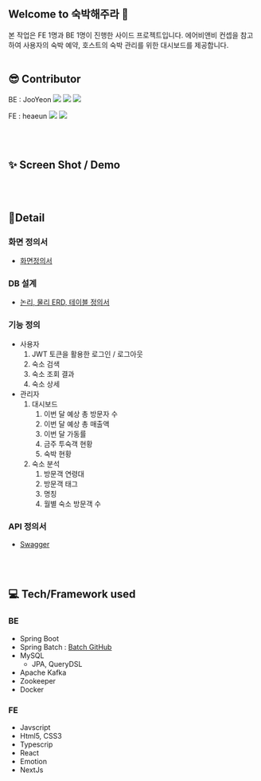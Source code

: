 
## Welcome to 숙박해주라 👋
본 작업은 FE 1명과 BE 1명이 진행한 사이드 프로젝트입니다. 에어비앤비 컨셉을 참고하여 사용자의 숙박 예약, 호스트의 숙박 관리를 위한 대시보드를 제공합니다. 
<br><br>

## 😎 Contributor
BE : JooYeon
<a href="https://github.com/JooYeonPark" target="_blank"><img src="https://img.shields.io/badge/GitHub-181717?style=flat-square&logo=GitHub&logoColor=white"/></a>
<a href="mailto:jyeon0117@naver.com" target="_blank"><img src="https://img.shields.io/badge/jyeon0117@naver.com-03C75A?style=flat-square&logo=Naver&logoColor=white"/></a>
<a href="https://www.linkedin.com/in/%EC%A3%BC%EC%97%B0-%EB%B0%95-66a6411ba/" target="_blank"><img src="https://img.shields.io/badge/LinkedIn-0A66C2?style=flat-square&logo=LinkedIn&logoColor=white"/></a>  

FE : heaeun
<a href="https://github.com/yoonhe" target="_blank"><img src="https://img.shields.io/badge/GitHub-181717?style=flat-square&logo=GitHub&logoColor=white"/></a>
<a href="mailto:yhehe228@gmail.com" target="_blank"><img src="https://img.shields.io/badge/yhehe228@gmail.com-03C75A?style=flat-square&logo=Naver&logoColor=white"/></a>

<br><br>

## ✨ Screen Shot / Demo


<br><Br>

## 🍑Detail
### 화면 정의서
- [화면정의서](https://github.com/hajula-pjt/hejula-server/files/7231114/_._v1.0.pdf)
### DB 설계
- [논리, 물리 ERD, 테이블 정의서](https://leeward-sandalwood-90d.notion.site/DB-919ccfce3eb1490fa35c82a45080e8fd)
### 기능 정의
- 사용자
   1. JWT 토큰을 활용한 로그인 / 로그아웃
   2. 숙소 검색
   3. 숙소 조회 결과
   4. 숙소 상세
- 관리자
   1. 대시보드 
      1. 이번 달 예상 총 방문자 수
      2. 이번 달 예상 총 매출액 
      3. 이번 달 가동률
      4. 금주 투숙객 현황
      5. 숙박 현황
   2. 숙소 분석
      1. 방문객 연령대
      2. 방문객 태그
      3. 명칭
      4. 월별 숙소 방문객 수 
### API 정의서
- [Swagger](http://49.247.213.4:8080/swagger-ui.html#/)


<br><br>

## 💻 Tech/Framework used
### BE
- Spring Boot
- Spring Batch : [Batch GitHub](https://github.com/hajula-pjt/hejula-server-batch) 
- MySQL
  - JPA, QueryDSL 
- Apache Kafka
- Zookeeper
- Docker

### FE
- Javscript
- Html5, CSS3
- Typescrip
- React
- Emotion
- NextJs
<br><br>
